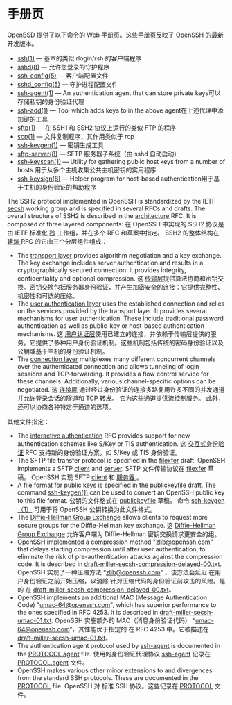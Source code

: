 # 手册页


OpenBSD 提供了以下命令的 Web 手册页。这些手册页反映了 OpenSSH 的最新开发版本。

- [ssh(1)](https://man.openbsd.org/ssh)     — 基本的类似 rlogin/rsh 的客户端程序
- [sshd(8)](https://man.openbsd.org/sshd)     — 允许您登录的守护程序
- [ssh_config(5)](https://man.openbsd.org/ssh_config)     — 客户端配置文件
- [sshd_config(5)](https://man.openbsd.org/sshd_config)     — 守护进程配置文件
- [ssh-agent(1)](https://man.openbsd.org/ssh-agent)     — An authentication agent that can store private keys可以存储私钥的身份验证代理
- [ssh-add(1)](https://man.openbsd.org/ssh-add)     — Tool which adds keys to in the above agent在上述代理中添加键的工具
- [sftp(1)](https://man.openbsd.org/sftp)     — 在 SSH1 和 SSH2 协议上运行的类似 FTP 的程序
- [scp(1)](https://man.openbsd.org/scp)     — 文件复制程序，其作用类似于 rcp
- [ssh-keygen(1)](https://man.openbsd.org/ssh-keygen)     — 密钥生成工具
- [sftp-server(8)](https://man.openbsd.org/sftp-server)     — SFTP 服务器子系统（由 sshd 自动启动）
- [ssh-keyscan(1)](https://man.openbsd.org/ssh-keyscan)     — Utility for gathering public host keys from a number of hosts 用于从多个主机收集公共主机密钥的实用程序
- [ssh-keysign(8)](https://man.openbsd.org/ssh-keysign)     — Helper program for host-based authentication用于基于主机的身份验证的帮助程序

The SSH2 protocol implemented in OpenSSH is standardized by the IETF [secsh](https://www.ietf.org/html.charters/secsh-charter.html) working group and is specified in several RFCs and drafts. The overall structure of SSH2 is described in the [architecture](https://www.ietf.org/rfc/rfc4251.txt) RFC. It is composed of three layered components: 
在 OpenSSH 中实现的 SSH2 协议是 由 IETF 标准化 [秒](https://www.ietf.org/html.charters/secsh-charter.html) 工作组，并在多个 RFC 和草案中指定。 SSH2 的整体结构在 [建筑 ](https://www.ietf.org/rfc/rfc4251.txt)RFC 的它由三个分层组件组成：

- The [transport layer](https://www.ietf.org/rfc/rfc4253.txt) provides algorithm negotiation and a key exchange. The key exchange includes server authentication and results in a cryptographically secured connection: it provides integrity, confidentiality and optional compression. 
  这 [传输层](https://www.ietf.org/rfc/rfc4253.txt)提供算法协商和密钥交换。密钥交换包括服务器身份验证，并产生加密安全的连接：它提供完整性、机密性和可选的压缩。
- The [user authentication layer](https://www.ietf.org/rfc/rfc4252.txt) uses the established connection and relies on the services provided by the transport layer. It provides several mechanisms for user authentication. These include traditional password authentication as well as public-key or host-based authentication mechanisms. 
  这 [用户认证层](https://www.ietf.org/rfc/rfc4252.txt)使用已建立的连接，并依赖于传输层提供的服务。它提供了多种用户身份验证机制。这些机制包括传统的密码身份验证以及公钥或基于主机的身份验证机制。
-  The [connection layer](https://www.ietf.org/rfc/rfc4254.txt) multiplexes many different concurrent channels over the authenticated connection and allows tunneling of login sessions and TCP-forwarding. It provides a flow control service for these channels. Additionally, various channel-specific options can be negotiated. 
  这 [连接层](https://www.ietf.org/rfc/rfc4254.txt) 通过经过身份验证的连接多路复用许多不同的并发通道 并允许登录会话的隧道和 TCP 转发。 它为这些通道提供流控制服务。 此外，还可以协商各种特定于通道的选项。

其他文件指定：

-  The [interactive authentication](https://www.ietf.org/rfc/rfc4256.txt) RFC provides support for new authentication schemes like S/Key or TIS authentication. 
  这 [交互式身份验证](https://www.ietf.org/rfc/rfc4256.txt) RFC 支持新的身份验证方案，如 S/Key 或 TIS 身份验证。
-  The SFTP file transfer protocol is specified in the [filexfer](https://www.openssh.com/txt/draft-ietf-secsh-filexfer-02.txt) draft. OpenSSH implements a SFTP [client](https://man.openbsd.org/sftp) and [server](https://man.openbsd.org/sftp-server). 
  SFTP 文件传输协议在 [filexfer](https://www.openssh.com/txt/draft-ietf-secsh-filexfer-02.txt) 草稿。 OpenSSH 实现 SFTP [client](https://man.openbsd.org/sftp) 和 [服务器 ](https://man.openbsd.org/sftp-server)。
-  A file format for public keys is specified in the [publickeyfile](https://www.openssh.com/txt/draft-ietf-secsh-publickeyfile-02.txt) draft. The command [ssh-keygen(1)](https://man.openbsd.org/ssh-keygen) can be used to convert an OpenSSH public key to this file format. 
  公钥的文件格式在 [publickeyfile](https://www.openssh.com/txt/draft-ietf-secsh-publickeyfile-02.txt) 草稿。 命令 [ssh-keygen（1）](https://man.openbsd.org/ssh-keygen) 可用于将 OpenSSH 公钥转换为此文件格式。
-  The [Diffie-Hellman Group Exchange](https://www.ietf.org/rfc/rfc4419.txt) allows clients to request more secure groups for the Diffie-Hellman key exchange. 
  这 [Diffie-Hellman Group Exchange](https://www.ietf.org/rfc/rfc4419.txt) 允许客户端为 Diffie-Hellman 密钥交换请求更安全的组。
- OpenSSH implemented a compression method "zlib@openssh.com" that delays    starting compression until after user authentication, to eliminate the    risk of pre-authentication attacks against the compression code. It is    described in    [draft-miller-secsh-compression-delayed-00.txt](https://www.openssh.com/txt/draft-miller-secsh-compression-delayed-00.txt). 
  OpenSSH 实现了一种压缩方法 “zlib@openssh.com” ，该方法会延迟 在用户身份验证之前开始压缩，以消除 针对压缩代码的身份验证前攻击的风险。是的 在 [draft-miller-secsh-compression-delayed-00.txt](https://www.openssh.com/txt/draft-miller-secsh-compression-delayed-00.txt)。
- OpenSSH implements an additional MAC (Message Authentication Code)    "umac-64@openssh.com", which has superior performance to the ones specified    in RFC 4253. It is described in    [draft-miller-secsh-umac-01.txt](https://www.openssh.com/txt/draft-miller-secsh-umac-01.txt). 
  OpenSSH 实施额外的 MAC（消息身份验证代码） “umac-64@openssh.com”，其性能优于指定的 在 RFC 4253 中。它被描述在 [draft-miller-secsh-umac-01.txt](https://www.openssh.com/txt/draft-miller-secsh-umac-01.txt)。
- The authentication agent protocol used by    [ssh-agent](https://man.openbsd.org/ssh-agent) is documented in the    [PROTOCOL.agent](https://cvsweb.openbsd.org/src/usr.bin/ssh/PROTOCOL.agent?rev=HEAD) file. 
  使用的身份验证代理协议 [ssh-agent](https://man.openbsd.org/ssh-agent) 记录在 [PROTOCOL.agent](https://cvsweb.openbsd.org/src/usr.bin/ssh/PROTOCOL.agent?rev=HEAD) 文件。
- OpenSSH makes various other minor extensions to and divergences from the    standard SSH protocols. These are documented in the    [PROTOCOL](https://cvsweb.openbsd.org/src/usr.bin/ssh/PROTOCOL?rev=HEAD) file. 
  OpenSSH 对 标准 SSH 协议。这些记录在 [PROTOCOL](https://cvsweb.openbsd.org/src/usr.bin/ssh/PROTOCOL?rev=HEAD) 文件。